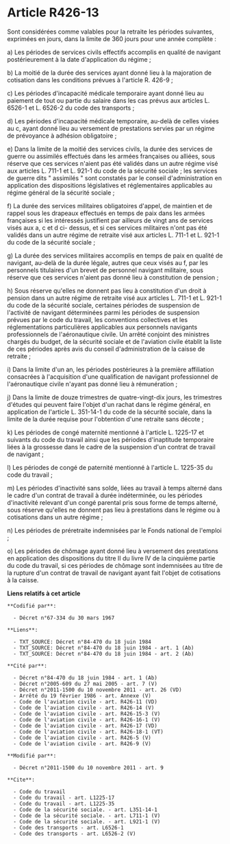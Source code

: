 # Article R426-13

Sont considérées comme valables pour la retraite les périodes suivantes, exprimées en jours, dans la limite de 360 jours pour
une année complète : 

a) Les périodes de services civils effectifs accomplis en qualité de navigant postérieurement à la date d'application du
régime ; 

b) La moitié de la durée des services ayant donné lieu à la majoration de cotisation dans les conditions prévues à l'article
R. 426-9 ; 

c) Les périodes d'incapacité médicale temporaire ayant donné lieu au paiement de tout ou partie du salaire dans les cas
prévus aux articles L. 6526-1 et L. 6526-2 du code des transports ; 

d) Les périodes d'incapacité médicale temporaire, au-delà de celles visées au c, ayant donné lieu au versement de prestations
servies par un régime de prévoyance à adhésion obligatoire ; 

e) Dans la limite de la moitié des services civils, la durée des services de guerre ou assimilés effectués dans les armées
françaises ou alliées, sous réserve que ces services n'aient pas été validés dans un autre régime visé aux articles L. 711-1
et L. 921-1 du code de la sécurité sociale ; les services de guerre dits " assimilés " sont constatés par le conseil
d'administration en application des dispositions législatives et réglementaires applicables au régime général de la sécurité
sociale ; 

f) La durée des services militaires obligatoires d'appel, de maintien et de rappel sous les drapeaux effectués en temps de
paix dans les armées françaises si les intéressés justifient par ailleurs de vingt ans de services visés aux a, c et d ci-
dessus, et si ces services militaires n'ont pas été validés dans un autre régime de retraite visé aux articles L. 711-1 et L.
921-1 du code de la sécurité sociale ; 

g) La durée des services militaires accomplis en temps de paix en qualité de navigant, au-delà de la durée légale, autres que
ceux visés au f, par les personnels titulaires d'un brevet de personnel navigant militaire, sous réserve que ces services
n'aient pas donné lieu à constitution de pension ; 

h) Sous réserve qu'elles ne donnent pas lieu à constitution d'un droit à pension dans un autre régime de retraite visé aux
articles L. 711-1 et L. 921-1 du code de la sécurité sociale, certaines périodes de suspension de l'activité de navigant
déterminées parmi les périodes de suspension prévues par le code du travail, les conventions collectives et les
réglementations particulières applicables aux personnels navigants professionnels de l'aéronautique civile. Un arrêté
conjoint des ministres chargés du budget, de la sécurité sociale et de l'aviation civile établit la liste de ces périodes
après avis du conseil d'administration de la caisse de retraite ; 

i) Dans la limite d'un an, les périodes postérieures à la première affiliation consacrées à l'acquisition d'une qualification
de navigant professionnel de l'aéronautique civile n'ayant pas donné lieu à rémunération ; 

j) Dans la limite de douze trimestres de quatre-vingt-dix jours, les trimestres d'études qui peuvent faire l'objet d'un
rachat dans le régime général, en application de l'article L. 351-14-1 du code de la sécurité sociale, dans la limite de la
durée requise pour l'obtention d'une retraite sans décote ; 

k) Les périodes de congé maternité mentionné à l'article L. 1225-17 et suivants du code du travail ainsi que les périodes
d'inaptitude temporaire liées à la grossesse dans le cadre de la suspension d'un contrat de travail de navigant ; 

l) Les périodes de congé de paternité mentionné à l'article L. 1225-35 du code du travail ; 

m) Les périodes d'inactivité sans solde, liées au travail à temps alterné dans le cadre d'un contrat de travail à durée
indéterminée, ou les périodes d'inactivité relevant d'un congé parental pris sous forme de temps alterné, sous réserve
qu'elles ne donnent pas lieu à prestations dans le régime ou à cotisations dans un autre régime ; 

n) Les périodes de préretraite indemnisées par le Fonds national de l'emploi ; 

o) Les périodes de chômage ayant donné lieu à versement des prestations en application des dispositions du titre II du livre
IV de la cinquième partie du code du travail, si ces périodes de chômage sont indemnisées au titre de la rupture d'un contrat
de travail de navigant ayant fait l'objet de cotisations à la caisse.

**Liens relatifs à cet article**

	**Codifié par**:

	  - Décret n°67-334 du 30 mars 1967

	**Liens**:

	  - TXT_SOURCE: Décret n°84-470 du 18 juin 1984
	  - TXT_SOURCE: Décret n°84-470 du 18 juin 1984 - art. 1 (Ab)
	  - TXT_SOURCE: Décret n°84-470 du 18 juin 1984 - art. 2 (Ab)

	**Cité par**:

	  - Décret n°84-470 du 18 juin 1984 - art. 1 (Ab)
	  - Décret n°2005-609 du 27 mai 2005 - art. 7 (V)
	  - Décret n°2011-1500 du 10 novembre 2011 - art. 26 (VD)
	  - Arrêté du 19 février 1986 - art. Annexe (V)
	  - Code de l'aviation civile - art. R426-11 (VD)
	  - Code de l'aviation civile - art. R426-14 (V)
	  - Code de l'aviation civile - art. R426-15-3 (V)
	  - Code de l'aviation civile - art. R426-16-1 (V)
	  - Code de l'aviation civile - art. R426-17 (VD)
	  - Code de l'aviation civile - art. R426-18-1 (VT)
	  - Code de l'aviation civile - art. R426-5 (V)
	  - Code de l'aviation civile - art. R426-9 (V)

	**Modifié par**:

	  - Décret n°2011-1500 du 10 novembre 2011 - art. 9

	**Cite**:

	  - Code du travail
	  - Code du travail - art. L1225-17
	  - Code du travail - art. L1225-35
	  - Code de la sécurité sociale. - art. L351-14-1
	  - Code de la sécurité sociale. - art. L711-1 (V)
	  - Code de la sécurité sociale. - art. L921-1 (V)
	  - Code des transports - art. L6526-1
	  - Code des transports - art. L6526-2 (V)
